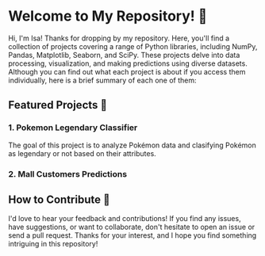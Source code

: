 # Welcome to My Repository! 🐍
Hi, I'm Isa! Thanks for dropping by my repository. 
Here, you'll find a collection of projects covering a range of Python libraries, including NumPy, Pandas, Matplotlib, Seaborn, and SciPy. These projects delve into data processing, visualization, and making predictions using diverse datasets.
Although you can find out what each project is about if you access them individually, here is a brief summary of each one of them:
## Featured Projects 🚀
### 1. Pokemon Legendary Classifier
The goal of this project is to analyze Pokémon data and clasifying Pokémon as legendary or not based on their attributes.

### 2. Mall Customers Predictions 

## How to Contribute 🤝
I'd love to hear your feedback and contributions! If you find any issues, have suggestions, or want to collaborate, don't hesitate to open an issue or send a pull request.
Thanks for your interest, and I hope you find something intriguing in this repository!
